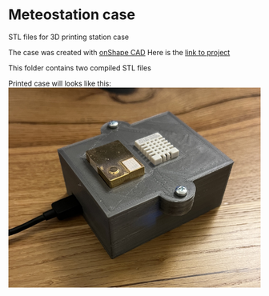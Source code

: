 

# Meteostation case

STL files for 3D printing station case

The case was created with [onShape CAD](https://cad.onshape.com/)
Here is the [link to project](https://cad.onshape.com/documents/c43d3189d69e8058f73ee58f/w/69d86ea82097000cd2b8cc59/e/3e40005059447af13c76ea94?renderMode=0&uiState=61f4190e3a18ed685ee1e0ea)

This folder contains two compiled STL files

Printed case will looks like this:
![printed box](case.jpg)